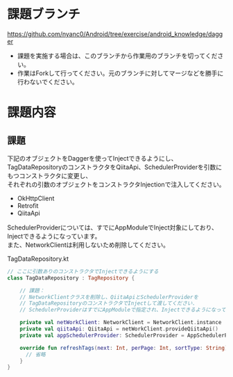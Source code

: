 # 課題ブランチ
https://github.com/nyanc0/Android/tree/exercise/android_knowledge/dagger

- 課題を実施する場合は、このブランチから作業用のブランチを切ってください。
- 作業はForkして行ってください。元のブランチに対してマージなどを勝手に行わないでください。

# 課題内容
## 課題
下記のオブジェクトをDaggerを使ってInjectできるようにし、  
TagDataRepositoryのコンストラクタをQiitaApi、SchedulerProviderを引数にもつコンストラクタに変更し、  
それぞれの引数のオブジェクトをコンストラクタInjectionで注入してください。

- OkHttpClient
- Retrofit
- QiitaApi

SchedulerProviderについては、すでにAppModuleでInject対象にしており、Injectできるようになっています。  
また、NetworkClientは利用しないため削除してください。  

TagDataRepository.kt
```kt
// ここに引数ありのコンストラクタでInjectできるようにする
class TagDataRepository : TagRepository {

    // 課題：
    // NetworkClientクラスを削除し、QiitaApiとSchedulerProviderを
    // TagDataRepositoryのコンストラクタでInjectして渡してください.
    // SchedulerProviderはすでにAppModuleで指定され、Injectできるようになっています.

    private val netWorkClient: NetworkClient = NetworkClient.instance
    private val qiitaApi: QiitaApi = netWorkClient.provideQiitaApi()
    private val appSchedulerProvider: SchedulerProvider = AppSchedulerProvider()

    override fun refreshTags(next: Int, perPage: Int, sortType: String): Flowable<List<TagModel>> {
      // 省略
    }
}
```
